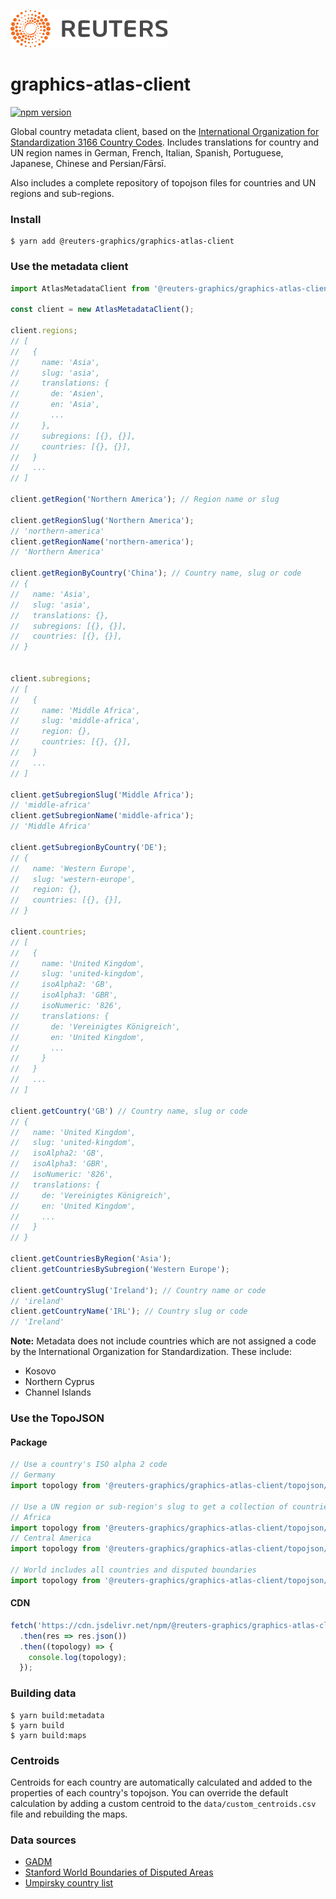 ![](badge.svg)

# graphics-atlas-client

[![npm version](https://badge.fury.io/js/%40reuters-graphics%2Fgraphics-atlas-client.svg)](https://badge.fury.io/js/%40reuters-graphics%2Fgraphics-atlas-client)

Global country metadata client, based on the [International Organization for Standardization 3166 Country Codes](https://www.iso.org/iso-3166-country-codes.html). Includes translations for country and UN region names in German, French, Italian, Spanish, Portuguese, Japanese, Chinese and Persian/Fārsī.

Also includes a complete repository of topojson files for countries and UN regions and sub-regions.

### Install

```
$ yarn add @reuters-graphics/graphics-atlas-client
```

### Use the metadata client

```javascript
import AtlasMetadataClient from '@reuters-graphics/graphics-atlas-client';

const client = new AtlasMetadataClient();

client.regions;
// [
//   {
//     name: 'Asia',
//     slug: 'asia',
//     translations: {
//       de: 'Asien',
//       en: 'Asia',
//       ...
//     },
//     subregions: [{}, {}],
//     countries: [{}, {}],
//   }
//   ...
// ]

client.getRegion('Northern America'); // Region name or slug

client.getRegionSlug('Northern America');
// 'northern-america'
client.getRegionName('northern-america');
// 'Northern America'

client.getRegionByCountry('China'); // Country name, slug or code
// {
//   name: 'Asia',
//   slug: 'asia',
//   translations: {},
//   subregions: [{}, {}],
//   countries: [{}, {}],
// }


client.subregions;
// [
//   {
//     name: 'Middle Africa',
//     slug: 'middle-africa',
//     region: {},
//     countries: [{}, {}],
//   }
//   ...
// ]

client.getSubregionSlug('Middle Africa');
// 'middle-africa'
client.getSubregionName('middle-africa');
// 'Middle Africa'

client.getSubregionByCountry('DE');
// {
//   name: 'Western Europe',
//   slug: 'western-europe',
//   region: {},
//   countries: [{}, {}],
// }

client.countries;
// [
//   {
//     name: 'United Kingdom',
//     slug: 'united-kingdom',
//     isoAlpha2: 'GB',
//     isoAlpha3: 'GBR',
//     isoNumeric: '826',
//     translations: {
//       de: 'Vereinigtes Königreich',
//       en: 'United Kingdom',
//       ...
//     }
//   }
//   ...
// ]

client.getCountry('GB') // Country name, slug or code
// {
//   name: 'United Kingdom',
//   slug: 'united-kingdom',
//   isoAlpha2: 'GB',
//   isoAlpha3: 'GBR',
//   isoNumeric: '826',
//   translations: {
//     de: 'Vereinigtes Königreich',
//     en: 'United Kingdom',
//     ...
//   }
// }

client.getCountriesByRegion('Asia');
client.getCountriesBySubregion('Western Europe');

client.getCountrySlug('Ireland'); // Country name or code
// 'ireland'
client.getCountryName('IRL'); // Country slug or code
// 'Ireland'
```


**Note:** Metadata does not include countries which are not assigned a code by the International Organization for Standardization. These include:

- Kosovo
- Northern Cyprus
- Channel Islands

### Use the TopoJSON

#### Package

```javascript
// Use a country's ISO alpha 2 code
// Germany
import topology from '@reuters-graphics/graphics-atlas-client/topojson/DE.json';

// Use a UN region or sub-region's slug to get a collection of countries
// Africa
import topology from '@reuters-graphics/graphics-atlas-client/topojson/africa.json';
// Central America
import topology from '@reuters-graphics/graphics-atlas-client/topojson/central-america.json';

// World includes all countries and disputed boundaries
import topology from '@reuters-graphics/graphics-atlas-client/topojson/world.json';
```

#### CDN

```javascript
fetch('https://cdn.jsdelivr.net/npm/@reuters-graphics/graphics-atlas-client@0.2.0/topojson/world.json')
  .then(res => res.json())
  .then((topology) => {
    console.log(topology);
  });
```

### Building data

```
$ yarn build:metadata
$ yarn build
$ yarn build:maps
```

### Centroids

Centroids for each country are automatically calculated and added to the properties of each country's topojson. You can override the default calculation by adding a custom centroid to the `data/custom_centroids.csv` file and rebuilding the maps.

### Data sources

- [GADM](https://gadm.org/index.html)
- [Stanford World Boundaries of Disputed Areas](https://purl.stanford.edu/tq310nc7616)
- [Umpirsky country list](https://github.com/umpirsky/country-list)
